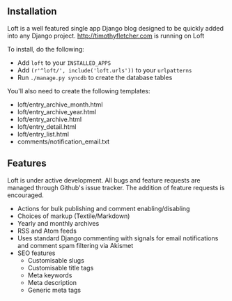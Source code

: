 ## Installation

Loft is a well featured single app Django blog designed to be quickly added into any Django project. http://timothyfletcher.com is running on Loft

To install, do the following:

* Add `loft` to your `INSTALLED_APPS`
* Add `(r'^loft/', include('loft.urls'))` to your `urlpatterns`
* Run `./manage.py syncdb` to create the database tables

You'll also need to create the following templates:

* loft/entry_archive_month.html
* loft/entry_archive_year.html
* loft/entry_archive.html
* loft/entry_detail.html
* loft/entry_list.html
* comments/notification_email.txt

## Features

Loft is under active development. All bugs and feature requests are managed through Github's issue tracker. The addition of feature requests is encouraged.

* Actions for bulk publishing and comment enabling/disabling
* Choices of markup (Textile/Markdown)
* Yearly and monthly archives
* RSS and Atom feeds
* Uses standard Django commenting with signals for email notifications and comment spam filtering via Akismet
* SEO features
    * Customisable slugs
    * Customisable title tags
    * Meta keywords
    * Meta description
    * Generic meta tags